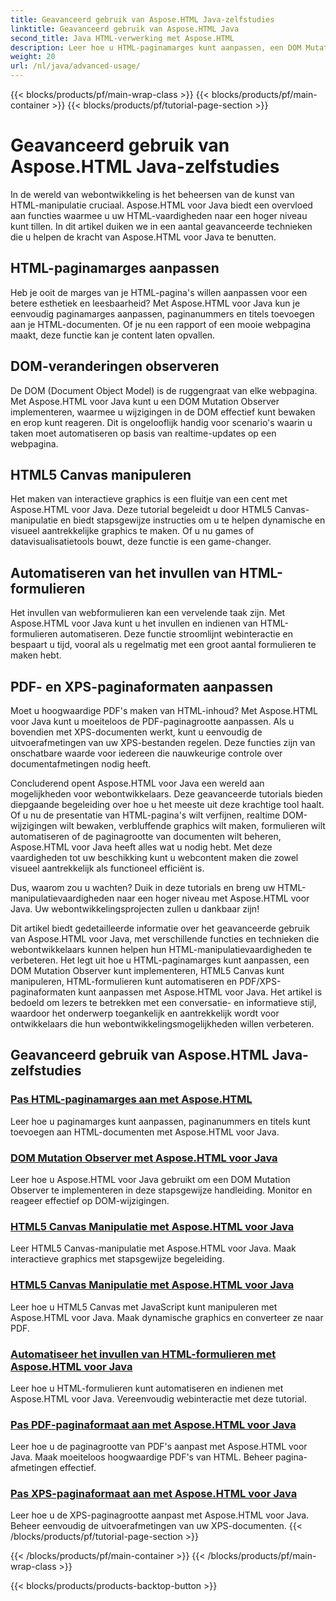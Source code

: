 ```yaml
---
title: Geavanceerd gebruik van Aspose.HTML Java-zelfstudies
linktitle: Geavanceerd gebruik van Aspose.HTML Java
second_title: Java HTML-verwerking met Aspose.HTML
description: Leer hoe u HTML-paginamarges kunt aanpassen, een DOM Mutation Observer kunt implementeren, HTML5 Canvas kunt manipuleren, het invullen van HTML-formulieren kunt automatiseren en nog veel meer met Aspose.HTML Java.
weight: 20
url: /nl/java/advanced-usage/
---
```


{{< blocks/products/pf/main-wrap-class >}}
{{< blocks/products/pf/main-container >}}
{{< blocks/products/pf/tutorial-page-section >}}

# Geavanceerd gebruik van Aspose.HTML Java-zelfstudies


In de wereld van webontwikkeling is het beheersen van de kunst van HTML-manipulatie cruciaal. Aspose.HTML voor Java biedt een overvloed aan functies waarmee u uw HTML-vaardigheden naar een hoger niveau kunt tillen. In dit artikel duiken we in een aantal geavanceerde technieken die u helpen de kracht van Aspose.HTML voor Java te benutten.

## HTML-paginamarges aanpassen

Heb je ooit de marges van je HTML-pagina's willen aanpassen voor een betere esthetiek en leesbaarheid? Met Aspose.HTML voor Java kun je eenvoudig paginamarges aanpassen, paginanummers en titels toevoegen aan je HTML-documenten. Of je nu een rapport of een mooie webpagina maakt, deze functie kan je content laten opvallen.

## DOM-veranderingen observeren

De DOM (Document Object Model) is de ruggengraat van elke webpagina. Met Aspose.HTML voor Java kunt u een DOM Mutation Observer implementeren, waarmee u wijzigingen in de DOM effectief kunt bewaken en erop kunt reageren. Dit is ongelooflijk handig voor scenario's waarin u taken moet automatiseren op basis van realtime-updates op een webpagina.

## HTML5 Canvas manipuleren

Het maken van interactieve graphics is een fluitje van een cent met Aspose.HTML voor Java. Deze tutorial begeleidt u door HTML5 Canvas-manipulatie en biedt stapsgewijze instructies om u te helpen dynamische en visueel aantrekkelijke graphics te maken. Of u nu games of datavisualisatietools bouwt, deze functie is een game-changer.

## Automatiseren van het invullen van HTML-formulieren

Het invullen van webformulieren kan een vervelende taak zijn. Met Aspose.HTML voor Java kunt u het invullen en indienen van HTML-formulieren automatiseren. Deze functie stroomlijnt webinteractie en bespaart u tijd, vooral als u regelmatig met een groot aantal formulieren te maken hebt.

## PDF- en XPS-paginaformaten aanpassen

Moet u hoogwaardige PDF's maken van HTML-inhoud? Met Aspose.HTML voor Java kunt u moeiteloos de PDF-paginagrootte aanpassen. Als u bovendien met XPS-documenten werkt, kunt u eenvoudig de uitvoerafmetingen van uw XPS-bestanden regelen. Deze functies zijn van onschatbare waarde voor iedereen die nauwkeurige controle over documentafmetingen nodig heeft.

Concluderend opent Aspose.HTML voor Java een wereld aan mogelijkheden voor webontwikkelaars. Deze geavanceerde tutorials bieden diepgaande begeleiding over hoe u het meeste uit deze krachtige tool haalt. Of u nu de presentatie van HTML-pagina's wilt verfijnen, realtime DOM-wijzigingen wilt bewaken, verbluffende graphics wilt maken, formulieren wilt automatiseren of de paginagrootte van documenten wilt beheren, Aspose.HTML voor Java heeft alles wat u nodig hebt. Met deze vaardigheden tot uw beschikking kunt u webcontent maken die zowel visueel aantrekkelijk als functioneel efficiënt is.

Dus, waarom zou u wachten? Duik in deze tutorials en breng uw HTML-manipulatievaardigheden naar een hoger niveau met Aspose.HTML voor Java. Uw webontwikkelingsprojecten zullen u dankbaar zijn!

Dit artikel biedt gedetailleerde informatie over het geavanceerde gebruik van Aspose.HTML voor Java, met verschillende functies en technieken die webontwikkelaars kunnen helpen hun HTML-manipulatievaardigheden te verbeteren. Het legt uit hoe u HTML-paginamarges kunt aanpassen, een DOM Mutation Observer kunt implementeren, HTML5 Canvas kunt manipuleren, HTML-formulieren kunt automatiseren en PDF/XPS-paginaformaten kunt aanpassen met Aspose.HTML voor Java. Het artikel is bedoeld om lezers te betrekken met een conversatie- en informatieve stijl, waardoor het onderwerp toegankelijk en aantrekkelijk wordt voor ontwikkelaars die hun webontwikkelingsmogelijkheden willen verbeteren.

## Geavanceerd gebruik van Aspose.HTML Java-zelfstudies
### [Pas HTML-paginamarges aan met Aspose.HTML](./css-extensions-adding-title-page-number/)
Leer hoe u paginamarges kunt aanpassen, paginanummers en titels kunt toevoegen aan HTML-documenten met Aspose.HTML voor Java.
### [DOM Mutation Observer met Aspose.HTML voor Java](./dom-mutation-observer-observing-node-additions/)
Leer hoe u Aspose.HTML voor Java gebruikt om een DOM Mutation Observer te implementeren in deze stapsgewijze handleiding. Monitor en reageer effectief op DOM-wijzigingen.
### [HTML5 Canvas Manipulatie met Aspose.HTML voor Java](./html5-canvas-manipulation-using-code/)
Leer HTML5 Canvas-manipulatie met Aspose.HTML voor Java. Maak interactieve graphics met stapsgewijze begeleiding.
### [HTML5 Canvas Manipulatie met Aspose.HTML voor Java](./html5-canvas-manipulation-using-javascript/)
Leer hoe u HTML5 Canvas met JavaScript kunt manipuleren met Aspose.HTML voor Java. Maak dynamische graphics en converteer ze naar PDF.
### [Automatiseer het invullen van HTML-formulieren met Aspose.HTML voor Java](./html-form-editor-filling-submitting-forms/)
Leer hoe u HTML-formulieren kunt automatiseren en indienen met Aspose.HTML voor Java. Vereenvoudig webinteractie met deze tutorial.
### [Pas PDF-paginaformaat aan met Aspose.HTML voor Java](./adjust-pdf-page-size/)
Leer hoe u de paginagrootte van PDF's aanpast met Aspose.HTML voor Java. Maak moeiteloos hoogwaardige PDF's van HTML. Beheer pagina-afmetingen effectief.
### [Pas XPS-paginaformaat aan met Aspose.HTML voor Java](./adjust-xps-page-size/)
Leer hoe u de XPS-paginagrootte aanpast met Aspose.HTML voor Java. Beheer eenvoudig de uitvoerafmetingen van uw XPS-documenten.
{{< /blocks/products/pf/tutorial-page-section >}}

{{< /blocks/products/pf/main-container >}}
{{< /blocks/products/pf/main-wrap-class >}}

{{< blocks/products/products-backtop-button >}}
